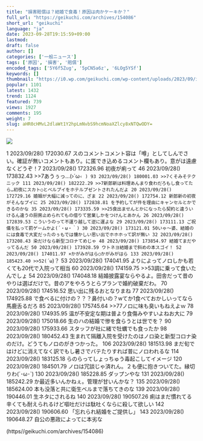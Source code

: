 ```yaml
---
title: "損害賠償は？結婚で食毒！原因は肉かケーキか？"
full_url: "https://geikuchi.com/archives/154086"
short_url: "geikuchi"
language: "ja"
date: 2023-09-28T19:15:59+09:00
lastmod: 
draft: false
author: []
categories: ['一般ニュース']
tags: ['原因', '損害', '賠償']
encoded_tags: ['5Y6f5Zug', '5pCN5a6z', '6LOg5YSf']
keywords: []
thumbnail: "https://i0.wp.com/geikuchi.com/wp-content/uploads/2023/09/images-7-1.jpeg?fit=739%2C415&ssl=1"
popular: 1101
latest: 1432
trend: 1124
featured: 739
views: 1927
comments: 195
weight: 7
slug: aHR0cHMvL2dlaWt1Y2hpLmNvbS9hcmNoaXZlcy8xNTQwODY=
---
```


![](https://i0.wp.com/geikuchi.com/wp-content/uploads/2023/09/images-7-1.jpeg?fit=739%2C415&ssl=1)

1 2023/09/28() 172030.67 スのコメントコメント容は「噂」としてしんでさい。確証が無いコメントもあり。に匿でき込めるコメント欄もあり。意がは遠慮なくどうぞ！7 2023/09/28() 172326.96 初夜が痢って 46 2023/09/28() 173832.43 >>7あうぅっ…(›´ω`‹ ) 93 2023/09/28() 180001.03 >>7くそみそテクニック 111 2023/09/28() 182222.29 >>7新郎新は料理あんまり食わだろもし食ってたら…初夜にスカト○とベルプイをホテルプゼントされたんだよ 20 2023/09/28() 172729.16 婚姻が大幅に減ってのに、ざま 22 2023/09/28() 172754.12 新郎新の初夜がそんなプイに 25 2023/09/28() 172838.81 を予約してが件を理由にキャンセルとかできるのかな 35 2023/09/28() 173335.59 >>25食出ませんとかになったら契約と違ういけるん違うの厨房止められてもの借りて営業しかをつけんとあかん 26 2023/09/28() 172839.53 こういうのって不運り越して逆に運よな 29 2023/09/28() 173111.13 ご祝儀を払って罰ゲームかよ(´・ω・｀) 30 2023/09/28() 173121.01 50いゃ～婆、結婚のには食毒で大変だったのぅもでは懐かしい思い出でホホホって訳が無い 32 2023/09/28() 173208.43 染だけなら新型コロナてめじゃ 48 2023/09/28() 173854.97 結婚てまだやってるんだ 50 2023/09/28() 173928.59 ウトネヨ結婚まで斜めの本スゴイ！ 52 2023/09/28() 174011.97 ×かがみがはら○かがみがはら 133 2023/09/28() 185423.40 >>52(´ω`)？ 53 2023/09/28() 174041.95 よりによってノロしかも若くても20代で入院って相当 60 2023/09/28() 174159.75 >>53調に乗って食いたんでしょ 54 2023/09/28() 174048.18 結婚披露宴ならやるよ。田舎だって昔のやりは選ばだけで。昔のアをやろうとらプランで婚約破棄だわ。 70 2023/09/28() 174516.52 思い出に残るおとなりまね 77 2023/09/28() 174925.88 で食べるに付けの？？？鼻付いの？wてか1食べておかしいってなら馬鹿舌るだろ 85 2023/09/28() 175745.64 >>77ノロに味も臭いもねえよｗ 78 2023/09/28() 174935.95 温が不安定な期は普より食傷みやすいよねお大に 79 2023/09/28() 175018.66 生のハの結婚で惨を食らうとは世でを？ 90 2023/09/28() 175933.66 スタッフが社に緒で牡蠣でも食ったか 98 2023/09/28() 180452.43 生まれて隔離入院を受けたのはノロ染と新型コロナ染のだけ。どうてもノロのがきつかった。 106 2023/09/28() 181513.98 まだ旬ではけどに消えてなく訳でもし暑さでバテたりすれば普にノロわれるな 114 2023/09/28() 183125.18 らのらってしょっちゅう毒起こしてイメージ 120 2023/09/28() 184501.79 ノロは冗談じゃ済れん。２も便に抱きついてた。縁切りわ(´･ω･`) 130 2023/09/28() 185228.85 ダップンやな 131 2023/09/28() 185242.29 か最近多いんかねぇ。管理が甘いんかな？ 135 2023/09/28() 185624.00 本も没落と共に衛生ベルまで落ちてきのな 139 2023/09/28() 190446.01 生ネタにされるね 140 2023/09/28() 190507.26 痢はまだ慣れてる辛くても耐えられるけど嘔吐だけは駄吐くならに殺して欲しい 142 2023/09/28() 190606.60 「忘れられ結婚をご提供し」 143 2023/09/28() 190648.27 自公の悪政によってに本劣な 

(https//geikuchi.com/archives/154086)
